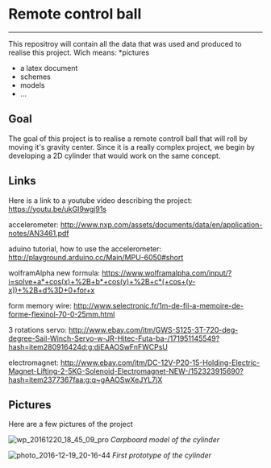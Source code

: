# Remote control ball
------
This repositroy will contain all the data that was used and produced to realise this project. Wich means:
*pictures
* a latex document
* schemes
* models
* ...

## Goal

The goal of this project is to realise a remote controll ball that will roll by moving it's gravity center. Since it is a really complex project, we begin by developing a 2D cylinder that would work on the same concept.


## Links
Here is a link to a youtube video describing the project: https://youtu.be/ukGI9wgj91s

accelerometer: http://www.nxp.com/assets/documents/data/en/application-notes/AN3461.pdf

aduino tutorial, how to use the accelerometer: http://playground.arduino.cc/Main/MPU-6050#short

wolframAlpha new formula: https://www.wolframalpha.com/input/?i=solve+a*+cos(x)+%2B+b*+cos(y)+%2B+c*(+cos+(y-x))+%2B+d%3D+0+for+x

form memory wire: http://www.selectronic.fr/1m-de-fil-a-memoire-de-forme-flexinol-70-0-25mm.html

3 rotations servo: http://www.ebay.com/itm/GWS-S125-3T-720-deg-degree-Sail-Winch-Servo-w-JR-Hitec-Futa-ba-/171951145549?hash=item280916424d:g:djEAAOSwFnFWCPsU

electromagnet: http://www.ebay.com/itm/DC-12V-P20-15-Holding-Electric-Magnet-Lifting-2-5KG-Solenoid-Electromagnet-NEW-/152323915690?hash=item2377367faa:g:q~gAAOSwXeJYL7jX
## Pictures
Here are a few pictures of the project

![wp_20161220_18_45_09_pro](https://cloud.githubusercontent.com/assets/17711389/23223822/5ec8fcf0-f92c-11e6-929f-96fda3b4c0c6.jpg)
*Carpboard model of the cylinder*
         
 
![photo_2016-12-19_20-16-44](https://cloud.githubusercontent.com/assets/17711389/23224038/19a97658-f92d-11e6-8920-69330bea1507.jpg)
*First prototype of the cylinder*




 
